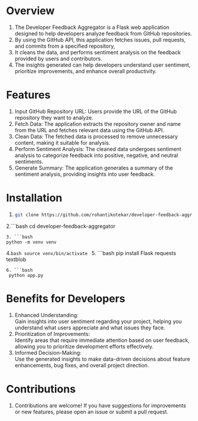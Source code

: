 # Overview
1. The Developer Feedback Aggregator is a Flask web application designed to help developers analyze feedback from GitHub repositories. 
2. By using the GitHub API, this application fetches issues, pull requests, and commits from a specified repository, 
3. It cleans the data, and performs sentiment analysis on the feedback provided by users and contributors. 
4.  The insights generated can help developers understand user sentiment, prioritize improvements, and enhance overall productivity.

# Features
1. Input GitHub Repository URL: Users provide the URL of the GitHub repository they want to analyze.
2. Fetch Data: The application extracts the repository owner and name from the URL and fetches relevant data using the GitHub API.
3. Clean Data: The fetched data is processed to remove unnecessary content, making it suitable for analysis.
4. Perform Sentiment Analysis: The cleaned data undergoes sentiment analysis to categorize feedback into positive, negative, and neutral sentiments.
5. Generate Summary: The application generates a summary of the sentiment analysis, providing insights into user feedback.


# Installation 
1.  ```bash
    git clone https://github.com/rohantikotekar/developer-feedback-aggregator.git
    ```

2.```bash
  cd developer-feedback-aggregator
   ```
3. ```bash
  python -m venv venv
  ```
4.```bash source venv/bin/activate
      ```
5. ```bash
  pip install Flask requests textblob
  ```
6. ```bash
   python app.py
   ```


# Benefits for Developers
1. Enhanced Understanding: <br> Gain insights into user sentiment regarding your project, helping you understand what users appreciate and what issues they face.
2. Prioritization of Improvements: <br> Identify areas that require immediate attention based on user feedback, allowing you to prioritize development efforts effectively.
3. Informed Decision-Making: <br> Use the generated insights to make data-driven decisions about feature enhancements, bug fixes, and overall project direction.

# Contributions
1. Contributions are welcome! If you have suggestions for improvements or new features, please open an issue or submit a pull request.


